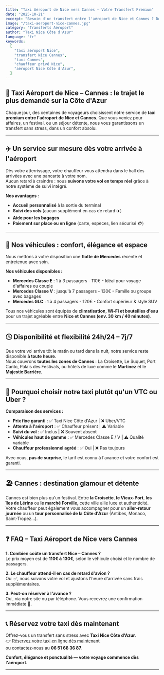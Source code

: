 ```yaml
---
title: "Taxi Aéroport de Nice vers Cannes – Votre Transfert Premium"
date: "2025-10-21"
excerpt: "Besoin d'un transfert entre l'aéroport de Nice et Cannes ? Découvrez notre service de taxi haut de gamme alliant confort, ponctualité et sérénité."
image: "/taxi-aeroport-nice-cannes.jpg"
category: "Transferts Aéroport"
author: "Taxi Nice Côte d'Azur"
language: "fr"
keywords:
  [
    "taxi aéroport Nice",
    "transfert Nice Cannes",
    "taxi Cannes",
    "chauffeur privé Nice",
    "aéroport Nice Côte d'Azur",
  ]
---
```


## 🚖 Taxi Aéroport de Nice – Cannes : le trajet le plus demandé sur la Côte d'Azur

Chaque jour, des centaines de voyageurs choisissent notre service de **taxi premium entre l'aéroport de Nice et Cannes**. Que vous veniez pour affaires, un festival, ou un séjour détente, nous vous garantissons un transfert sans stress, dans un confort absolu.

---

## ✈️ Un service sur mesure dès votre arrivée à l'aéroport

Dès votre atterrissage, votre chauffeur vous attendra dans le hall des arrivées avec une pancarte à votre nom.  
Aucun retard à craindre : nous **suivons votre vol en temps réel** grâce à notre système de suivi intégré.

**Nos avantages :**

- **Accueil personnalisé** à la sortie du terminal
- **Suivi des vols** (aucun supplément en cas de retard ✈️)
- **Aide pour les bagages**
- **Paiement sur place ou en ligne** (carte, espèces, lien sécurisé 💳)

---

## 🚗 Nos véhicules : confort, élégance et espace

Nous mettons à votre disposition une **flotte de Mercedes** récente et entretenue avec soin.

**Nos véhicules disponibles :**

- **Mercedes Classe E** : 1 à 3 passagers - 110€ - Idéal pour voyage d'affaires ou couple
- **Mercedes Classe V** : jusqu'à 7 passagers - 130€ - Famille ou groupe avec bagages
- **Mercedes GLC** : 1 à 4 passagers - 120€ - Confort supérieur & style SUV

Tous nos véhicules sont équipés de **climatisation, Wi-Fi et bouteilles d'eau** pour un trajet agréable entre **Nice et Cannes (env. 30 km / 40 minutes)**.

---

## 🕓 Disponibilité et flexibilité 24h/24 – 7j/7

Que votre vol arrive tôt le matin ou tard dans la nuit, notre service reste disponible **à toute heure**.  
Nous couvrons **toutes les zones de Cannes** : La Croisette, Le Suquet, Port Canto, Palais des Festivals, ou hôtels de luxe comme le **Martinez** et le **Majestic Barrière**.

---

## 🌟 Pourquoi choisir notre taxi plutôt qu'un VTC ou Uber ?

**Comparaison des services :**

- **Prix fixe garanti** : ✅ Taxi Nice Côte d'Azur | ❌ Uber/VTC
- **Attente à l'aéroport** : ✅ Chauffeur présent | ⚠️ Variable
- **Suivi du vol** : ✅ Inclus | ❌ Souvent absent
- **Véhicules haut de gamme** : ✅ Mercedes Classe E / V | ⚠️ Qualité variable
- **Chauffeur professionnel agréé** : ✅ Oui | ❌ Pas toujours

Avec nous, **pas de surprise**, le tarif est connu à l'avance et votre confort est garanti.

---

## 🏖️ Cannes : destination glamour et détente

Cannes est bien plus qu'un festival. Entre **la Croisette**, **le Vieux-Port**, **les îles de Lérins** ou **le marché Forville**, cette ville allie luxe et authenticité.  
Votre chauffeur peut également vous accompagner pour un **aller-retour journée** ou un **tour personnalisé de la Côte d'Azur** (Antibes, Monaco, Saint-Tropez…).

---

## ❓ FAQ – Taxi Aéroport de Nice vers Cannes

**1. Combien coûte un transfert Nice – Cannes ?**  
Le prix moyen est de **110€ à 130€**, selon le véhicule choisi et le nombre de passagers.

**2. Le chauffeur attend-il en cas de retard d'avion ?**  
Oui ✅, nous suivons votre vol et ajustons l'heure d'arrivée sans frais supplémentaires.

**3. Peut-on réserver à l'avance ?**  
Oui, via notre site ou par téléphone. Vous recevrez une confirmation immédiate 📲.

---

## 📞 Réservez votre taxi dès maintenant

Offrez-vous un transfert sans stress avec **Taxi Nice Côte d'Azur**.  
👉 [Réservez votre taxi en ligne dès maintenant](https://taxi-nice-06.com)  
ou contactez-nous au **06 51 68 36 87**.

**Confort, élégance et ponctualité — votre voyage commence dès l'aéroport.**

---
